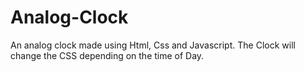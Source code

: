 # Analog-Clock
An analog clock made using Html, Css and Javascript.
The Clock will change the CSS depending on the time of Day.
